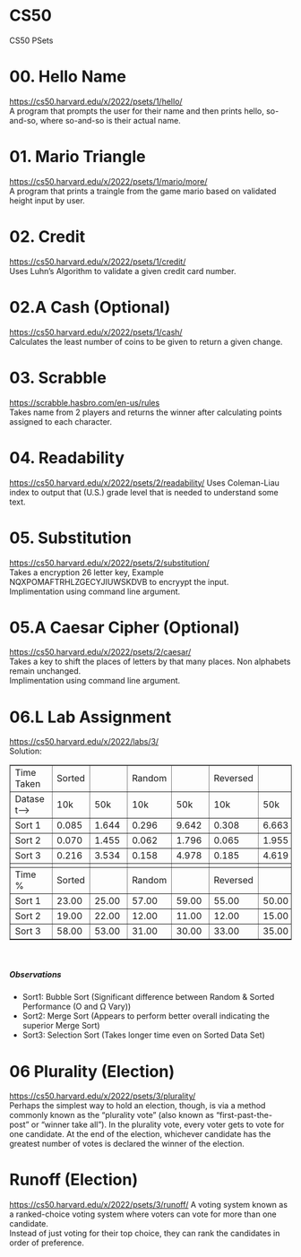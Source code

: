 # CS50
CS50 PSets

# 00. Hello Name 
https://cs50.harvard.edu/x/2022/psets/1/hello/<br>
A program that prompts the user for their name and then prints hello, so-and-so, where so-and-so is their actual name.<br>

# 01. Mario Triangle
https://cs50.harvard.edu/x/2022/psets/1/mario/more/<br>
A program that prints a traingle from the game mario based on validated height input by user.<br>

# 02. Credit
https://cs50.harvard.edu/x/2022/psets/1/credit/<br>
Uses Luhn’s Algorithm to validate a given credit card number.<br>

# 02.A Cash (Optional)
https://cs50.harvard.edu/x/2022/psets/1/cash/<br>
Calculates the least number of coins to be given to return a given change.

# 03. Scrabble
https://scrabble.hasbro.com/en-us/rules<br>
Takes name from 2 players and returns the winner after calculating points assigned to each character.<br>

# 04. Readability
https://cs50.harvard.edu/x/2022/psets/2/readability/
Uses Coleman-Liau index to output that (U.S.) grade level that is needed to understand some text.<br>

# 05. Substitution
https://cs50.harvard.edu/x/2022/psets/2/substitution/<br>
Takes a encryption 26 letter key, Example NQXPOMAFTRHLZGECYJIUWSKDVB to encryypt the input.<br>
Implimentation using command line argument.<br>

# 05.A Caesar Cipher (Optional)
https://cs50.harvard.edu/x/2022/psets/2/caesar/<br>
Takes a key to shift the places of letters by that many places. Non alphabets remain unchanged.<br>
Implimentation using command line argument.<br>

# 06.L Lab Assignment
https://cs50.harvard.edu/x/2022/labs/3/<br>
Solution:<br>
<table cellspacing=1 border=1>
					<tr>
						<td style=min-width:50px>Time Taken</td>
						<td style=min-width:50px>Sorted</td>
						<td style=min-width:50px></td>
						<td style=min-width:50px>Random</td>
						<td style=min-width:50px></td>
						<td style=min-width:50px>Reversed</td>
						<td style=min-width:50px></td>
					</tr>
					<tr><td style=min-width:50px>Dataset--></td>
					<td style=min-width:50px>10k </td>
					<td style=min-width:50px>50k</td>
					<td style=min-width:50px>10k </td>
					<td style=min-width:50px>50k</td>
					<td style=min-width:50px>10k </td>
					<td style=min-width:50px>50k</td>
				</tr>
				<tr>
					<td style=min-width:50px>Sort 1</td>
					<td style=min-width:50px>0.085</td>
					<td style=min-width:50px>1.644</td>
					<td style=min-width:50px>0.296</td>
					<td style=min-width:50px>9.642</td>
					<td style=min-width:50px>0.308</td>
					<td style=min-width:50px>6.663</td>
				</tr>
				<tr>
					<td style=min-width:50px>Sort 2</td>
					<td style=min-width:50px>0.070</td>
					<td style=min-width:50px>1.455</td>
					<td style=min-width:50px>0.062</td>
					<td style=min-width:50px>1.796</td>
					<td style=min-width:50px>0.065</td>
					<td style=min-width:50px>1.955</td>
				</tr>
				<tr>
					<td style=min-width:50px>Sort 3</td>
					<td style=min-width:50px>0.216</td>
					<td style=min-width:50px>3.534</td>
					<td style=min-width:50px>0.158</td>
					<td style=min-width:50px>4.978</td>
					<td style=min-width:50px>0.185</td>
					<td style=min-width:50px>4.619</td>
				</tr>
				<tr>
					<td style=min-width:50px></td>
					<td style=min-width:50px></td>
					<td style=min-width:50px></td>
					<td style=min-width:50px></td>
					<td style=min-width:50px></td>
					<td style=min-width:50px></td>
					<td style=min-width:50px></td>
				</tr>
				<tr>
					<td style=min-width:50px>Time %</td>
					<td style=min-width:50px>Sorted</td>
					<td style=min-width:50px></td>
					<td style=min-width:50px>Random</td>
					<td style=min-width:50px></td>
					<td style=min-width:50px>Reversed</td>
					<td style=min-width:50px></td>
				</tr>
				<tr>
					<td style=min-width:50px>Sort 1</td>
					<td style=min-width:50px>23.00</td>
					<td style=min-width:50px>25.00</td>
					<td style=min-width:50px>57.00</td>
					<td style=min-width:50px>59.00</td>
					<td style=min-width:50px>55.00</td>
					<td style=min-width:50px>50.00</td>
				</tr>
				<tr>
					<td style=min-width:50px>Sort 2</td>
					<td style=min-width:50px>19.00</td>
					<td style=min-width:50px>22.00</td>
					<td style=min-width:50px>12.00</td>
					<td style=min-width:50px>11.00</td>
					<td style=min-width:50px>12.00</td>
					<td style=min-width:50px>15.00</td>
				</tr>
				<tr>
					<td style=min-width:50px>Sort 3</td>
					<td style=min-width:50px>58.00</td>
					<td style=min-width:50px>53.00</td>
					<td style=min-width:50px>31.00</td>
					<td style=min-width:50px>30.00</td>
					<td style=min-width:50px>33.00</td>
					<td style=min-width:50px>35.00</td>
				</tr>
			</table> <br>
<h5> Observations </h5>
<ul>
  <li> Sort1: Bubble Sort (Significant difference between Random & Sorted Performance (O and Ω Vary))</li>
  <li> Sort2: Merge Sort (Appears to perform better overall indicating the superior Merge Sort) </li>
  <li> Sort3: Selection Sort (Takes longer time even on Sorted Data Set)</li>
</ul>

# 06 Plurality (Election)
https://cs50.harvard.edu/x/2022/psets/3/plurality/<br>
Perhaps the simplest way to hold an election, though, is via a method commonly known as the “plurality vote” (also known as “first-past-the-post” or “winner take all”). In the plurality vote, every voter gets to vote for one candidate. At the end of the election, whichever candidate has the greatest number of votes is declared the winner of the election.<br>

# Runoff (Election)
https://cs50.harvard.edu/x/2022/psets/3/runoff/
A voting system known as a ranked-choice voting system where voters can vote for more than one candidate.
<br>Instead of just voting for their top choice, they can rank the candidates in order of preference. 



